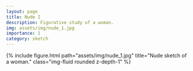 ```yaml
---
layout: page
title: Nude I
description: Figurative study of a woman.
img: assets/img/nude_1.jpg
importance: 1
category: sketch
---
```


<div class="row">
    <div class="col-sm mt-3 mt-md-0">
        {% include figure.html path="assets/img/nude_1.jpg" title="Nude sketch of a woman." class="img-fluid rounded z-depth-1" %}
    </div>
</div>

